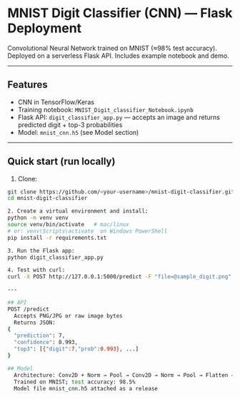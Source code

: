 # MNIST Digit Classifier (CNN) — Flask Deployment

Convolutional Neural Network trained on MNIST (≈98% test accuracy). Deployed on a serverless Flask API. Includes example notebook and demo.

---

## Features
- CNN in TensorFlow/Keras
- Training notebook: `MNIST_Digit_classifier_Notebook.ipynb`
- Flask API: `digit_classifier_app.py` — accepts an image and returns predicted digit + top-3 probabilities
- Model: `mnist_cnn.h5` (see Model section)

---

## Quick start (run locally)
1. Clone:
```bash
git clone https://github.com/<your-username>/mnist-digit-classifier.git
cd mnist-digit-classifier

2. Create a virtual environment and install:
python -m venv venv
source venv/bin/activate   # mac/linux
# or: venv\Scripts\activate  on Windows PowerShell
pip install -r requirements.txt

3. Run the Flask app:
python digit_classifier_app.py

4. Test with curl:
curl -X POST http://127.0.0.1:5000/predict -F "file=@sample_digit.png"

---

## API
POST /predict
  Accepts PNG/JPG or raw image bytes
  Returns JSON:
{
  "prediction": 7,
  "confidence": 0.993,
  "top3": [{"digit":7,"prob":0.993}, ...]
}

## Model
  Architecture: Conv2D + Norm → Pool → Conv2D → Norm → Pool → Flatten → Dense → Dense
  Trained on MNIST; test accuracy: 98.5%
  Model file mnist_cnn.h5 attached as a release

